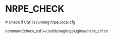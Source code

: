 # NRPE_CHECK

<sub>
# Check if CSF is running nrpe_local.cfg</sub>

<sub>command[check_csf]=/usr/lib/nagios/plugins/check_csf.sh
</sub>
